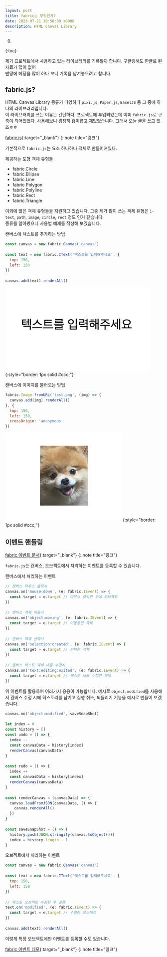 ```yaml
---
layout: post
title: fabric는 무엇인가?
date: 2023-07-21 10:56:00 +0900
description: HTML Canvas Library
---
```


0. 
{:toc}

제가 프로젝트에서 사용하고 있는 라이브러리를 기록할까 합니다. 구글링해도 한글로 된 자료가 많이 없어 <br/> 
맨땅에 헤딩을 많이 하다 보니 기록을 남겨놓으려고 합니다.


## fabric.js?

HTML Canvas Library 종류가 다양하다 `pixi.js`, `Paper.js`, `EaselJS` 등 그 중에 하나의 라이브러리입니다. <br/>
이 라이브러리를 쓰는 이유는 간단하다. 프로젝트에 투입되었는데 이미 `fabric.js`로 구축이 되어있었다. 사용해보니 굉장히 흥미롭고 재밌었습니다.
그래서 오늘 글을 쓰고 있죠ㅎㅎ

[fabric.js](http://fabricjs.com/){:target="_blank"}
{:.note title="링크"}

기본적으로 `fabric.js`는 요소 하나하나 객체로 만들어져있다.

제공하는 도형 객체 유형들
* fabric.Circle
* fabric.Ellipse
* fabric.Line
* fabric.Polygon
* fabric.Polyline
* fabric.Rect
* fabric.Triangle

이외에 많은 객체 유형들을 지원하고 있습니다. 그중 제가 많이 쓰는 객체 유형은 `i-text`, `path`, `image`, `circle`, `rect` 정도 인거 같습니다. <br/>
종류를 알아봤으니 사용법 예제를 작성해 보겠습니다.


캔버스에 텍스트를 추가하는 방법
~~~js
const canvas = new fabric.Canvas('canvas')

const text = new fabric.IText('텍스트를 입력해주세요', {
  top: 150,
  left: 150
})

canvas.add(text).renderAll()
~~~

![IText](/assets/img/fabric/IText.png){:style="border: 1px solid #ccc;"}

캔버스에 이미지를 불러오는 방법
~~~js
fabric.Image.fromURL('test.png', (img) => {
  canvas.add(img).renderAll()
}, {
  top: 150,
  left: 150,
  crossOrigin: 'anonymous'
})
~~~

![fromURL](/assets/img/fabric/fromURL.png){:style="border: 1px solid #ccc;"}

## 이벤트 핸들링

[fabric 이벤트 문서](https://github.com/fabricjs/fabric.js/wiki/Working-with-events#demos-and-examples){:target="_blank"}
{:.note title="링크"}

`fabric.js`는 캔버스, 오브젝트에서 처리하는 이벤트를 등록할 수 있습니다.

캔버스에서 처리하는 이벤트
~~~js
// 캔버스 마우스 클릭시
canvas.on('mouse:down', (e: fabric.IEvent) => {
  const target = e.target // 마우스 클릭한 곳에 오브젝트
})

// 캔버스 객체 이동시
canvas.on('object:moving', (e: fabric.IEvent) => {
  const target = e.target // 이동중인 객체
})

// 캔버스 객체 선택시
canvas.on('selection:created', (e: fabric.IEvent) => {
  const target = e.target // 선택한 객체
})

// 캔버스 텍스트 객체 내용 수정시
canvas.on('text:editing:exited', (e: fabric.IEvent) => {
  const target = e.target // 텍스트 내용 수정한 객체
})
~~~

위 이벤트를 활용하여 여러가지 응용이 가능합니다. 예시로 `object:modified`를 사용해서 캔버스 수정 시에 히스토리를 남기고 실행 취소, 되돌리기 기능을 예시로 만들어 보겠습니다.
~~~js
canvas.on('object:modified', saveSnapShot)

let index = 0
const history = []
const undo = () => {
  index --
  const canvasData = history[index]
  renderCanvas(canvasData)
}

const redo = () => {
  index ++
  const canvasData = history[index]
  renderCanvas(canvasData)
}

const renderCanvas = (canvasData) => {
  canvas.loadFromJSON(canvasData, () => {
    canvas.renderAll()
  })
}

const saveSnapShot = () => {
  history.push(JSON.stringify(canvas.toObject()))
  index = history.length - 1
}

~~~


오브젝트에서 처리하는 이벤트
~~~js
const canvas = new fabric.Canvas('canvas')

const text = new fabric.IText('텍스트를 입력해주세요', {
  top: 150,
  left: 150
})

// 텍스트 오브젝트 수정된 후 실행
text.on('modified', (e: fabric.IEvent) => {
  const target = e.target // 수정한 오브젝트
})

canvas.add(text).renderAll()
~~~
이렇게 특정 오브젝트에만 이벤트를 등록할 수도 있습니다.

[fabric 이벤트 데모](https://fabricjs.com/events){:target="_blank"}
{:.note title="링크"}


